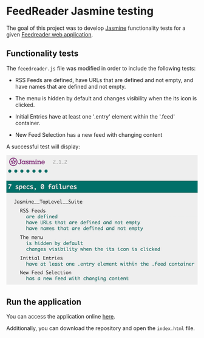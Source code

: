 # FeedReader Jasmine testing
The goal of this project was to develop [Jasmine](http://jasmine.github.io) functionality tests for
a given [Feedreader web application](https://github.com/udacity/frontend-nanodegree-feedreader). 


## Functionality tests
The `feeedreader.js` file was modified in order to include the following tests: 

- RSS Feeds are defined, have URLs that are defined and not empty, and have names that are 
defined and not empty.

- The menu is hidden by default and changes visibility when the its icon is clicked.

- Initial Entries have at least one '.entry' element within the '.feed' container.

- New Feed Selection has a new feed with changing content

A successful test will display: 

![Alt text](/img/goodtest.png?raw=true "Optional Title")

## Run the application 
You can access the application online [here](https://miguelamartinez.github.io/feedreader-testing/). 

Additionally, you can download the repository and open the `index.html` file.







